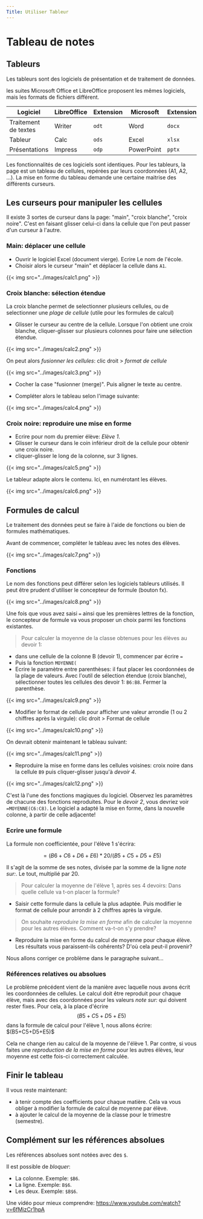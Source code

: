 ```yaml
---
Title: Utiliser Tableur
---
```


# Tableau de notes
## Tableurs
Les tableurs sont des logiciels de présentation et de traitement de données. 

les suites Microsoft Office et LibreOffice proposent les mêmes logiciels, mais les formats de fichiers différent.


| Logiciel | LibreOffice   | Extension   | Microsoft   | Extension |
|--- |--- |--- |--- |--- |
| Traitement de textes | Writer  | `odt` | Word  | `docx`  |
| Tableur   | Calc   | `ods`   | Excel   | `xlsx`  |
| Présentations  | Impress | `odp`  | PowerPoint  | `pptx`   |

Les fonctionnalités de ces logiciels sont identiques. Pour les tableurs, la page est un tableau de cellules, repérées par leurs coordonnées (A1, A2, ...). La mise en forme du tableau demande une certaine maitrise des différents curseurs.

## Les curseurs pour manipuler les cellules
Il existe 3 sortes de curseur dans la page: "main", "croix blanche", "croix noire". C'est en faisant glisser celui-ci dans la cellule que l'on peut passer d'un curseur à l'autre.

### Main: déplacer une cellule
* Ouvrir le logiciel Excel (document vierge). Ecrire Le nom de l'école.
* Choisir alors le curseur "main" et déplacer la cellule dans `A1`.

{{< img src="../images/calc1.png" >}}

### Croix blanche: sélection étendue
La croix blanche permet de selectionner plusieurs cellules, ou de selectionner une *plage de cellule* (utile pour les formules de calcul)

* Glisser le curseur au centre de la cellule. Lorsque l'on obtient une croix blanche, cliquer-glisser sur plusieurs colonnes pour faire une sélection étendue.

{{< img src="../images/calc2.png" >}}

On peut alors *fusionner les cellules*: clic droit > *format de cellule*

{{< img src="../images/calc3.png" >}}

* Cocher la case "fusionner (merge)". Puis aligner le texte au centre.

* Compléter alors le tableau selon l'image suivante:

{{< img src="../images/calc4.png" >}}

### Croix noire: reproduire une mise en forme
* Ecrire pour nom du premier élève: *Elève 1*. 
* Glisser le curseur dans le coin inférieur droit de la cellule pour obtenir une croix noire.
* cliquer-glisser le long de la colonne, sur 3 lignes.

{{< img src="../images/calc5.png" >}}

Le tableur adapte alors le contenu. Ici, en numérotant les élèves.

{{< img src="../images/calc6.png" >}}

## Formules de calcul
Le traitement des données peut se faire à l'aide de fonctions ou bien de formules mathématiques.

Avant de commencer, compléter le tableau avec les notes des élèves.

{{< img src="../images/calc7.png" >}}

### Fonctions
Le nom des fonctions peut différer selon les logiciels tableurs utilisés. Il peut être prudent d'utiliser le concepteur de formule (bouton fx). 

{{< img src="../images/calc8.png" >}}

Une fois que vous avez saisi `=` ainsi que les premières lettres de la fonction, le concepteur de formule va vous proposer un choix parmi les fonctions existantes. 

> Pour calculer la moyenne de la classe obtenues pour les élèves au devoir 1:

* dans une cellule de la colonne B (devoir 1), commencer par écrire `=`
* Puis la fonction `MOYENNE(` 
* Ecrire le paramètre entre parenthèses: il faut placer les coordonnées de la plage de valeurs. Avec l'outil de sélection étendue (croix blanche), sélectionner toutes les cellules des devoir 1: `B6:B8`. Fermer la parenthèse.

{{< img src="../images/calc9.png" >}}

* Modifier le format de cellule pour afficher une valeur arrondie (1 ou 2 chiffres après la virgule): clic droit > Format de cellule

{{< img src="../images/calc10.png" >}}

On devrait obtenir maintenant le tableau suivant:

{{< img src="../images/calc11.png" >}}

* Reproduire la mise en forme dans les cellules voisines: croix noire dans la cellule `B9` puis cliquer-glisser jusqu'à *devoir 4*.

{{< img src="../images/calc12.png" >}}

C'est là l'une des fonctions magiques du logiciel. Observez les paramètres de chacune des fonctions reproduites. Pour le *devoir 2*, vous devriez voir `=MOYENNE(C6:C8)`. Le logiciel a adapté la mise en forme, dans la nouvelle colonne, à partir de celle adjacente!

### Ecrire une formule
La formule non coefficientée, pour l'élève 1 s'écrira:

$$= (B6+C6+D6+E6) * 20 / (B5+C5+D5+E5)$$

Il s'agit de la somme de ses notes, divisée par la somme de la ligne *note sur:*. Le tout, multiplié par 20. 


> Pour calculer la moyenne de l'élève 1, après ses 4 devoirs: Dans quelle cellule va t-on placer la formule?

* Saisir cette formule dans la cellule la plus adaptée. Puis modifier le format de cellule pour arrondir à 2 chiffres après la virgule.

> On souhaite *reproduire la mise en forme* afin de calculer la moyenne pour les autres élèves. Comment va-t-on s'y prendre?

* Reproduire la mise en forme du calcul de moyenne pour chaque élève. Les résultats vous paraissent-ils cohérents? D'où cela peut-il provenir?

Nous allons corriger ce problème dans le paragraphe suivant...

### Références relatives ou absolues
Le problème précédent vient de la manière avec laquelle nous avons écrit les coordonnées de cellules. Le calcul doit être reproduit pour chaque élève, mais avec des coordonnées pour les valeurs *note sur:* qui doivent rester fixes. Pour cela, à la place d'écrire $$(B5+C5+D5+E5)$$ dans la formule de calcul pour l'élève 1, nous allons écrire: $$($B$5+$C$5+$D$5+$E$5)$$

Cela ne change rien au calcul de la moyenne de l'élève 1. Par contre, si vous faites une *reproduction de la mise en forme* pour les autres élèves, leur moyenne est cette fois-ci correctement calculée.

## Finir le tableau
Il vous reste maintenant:

* à tenir compte des coefficients pour chaque matière. Cela va vous obliger à modifier la formule de calcul de moyenne par élève.
* à ajouter le calcul de la moyenne de la classe pour le trimestre (semestre).

## Complément sur les références absolues
Les références absolues sont notées avec des `$`.

Il est possible de _bloquer_:

- La colonne. Exemple: `$B6`.
- La ligne. Exemple: `B$6`.
- Les deux. Exemple: `$B$6`.

Une vidéo pour mieux comprendre: <https://www.youtube.com/watch?v=6fMizCr1hpA>



